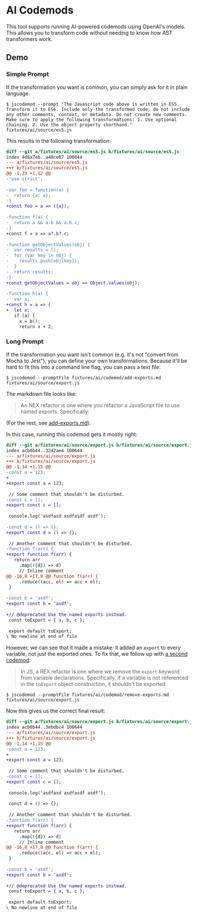 # AI Codemods
This tool supports running AI-powered codemods using OpenAI's models. This allows you to transform code without needing to know how AST transformers work.

## Demo
### Simple Prompt
If the transformation you want is common, you can simply ask for it in plain language.

```
$ jscodemod --prompt "The Javascript code above is written in ES5. Transform it to ES6. Include only the transformed code; do not include any other comments, context, or metadata. Do not create new comments. Make sure to apply the following transformations: 1. Use optional chaining. 2. Use the object property shorthand." fixtures/ai/source/es5.js
```

This results in the following transformation:

```diff
diff --git a/fixtures/ai/source/es5.js b/fixtures/ai/source/es5.js
index 4d8a7eb..a48ce07 100644
--- a/fixtures/ai/source/es5.js
+++ b/fixtures/ai/source/es5.js
@@ -1,23 +1,12 @@
-'use strict';
 
-var foo = function(a) { 
-  return {a: a};
-}
+const foo = a => ({a});
 
-function f(a) {
-  return a && a.b && a.b.c;
-}
+const f = a => a?.b?.c;
 
-function getObjectValues(obj) {
-  var results = [];
-  for (var key in obj) {
-    results.push(obj[key]);
-  }
-  return results;
-}
+const getObjectValues = obj => Object.values(obj);
 
-function h(a) {
-  var x;
+const h = a => {
+  let x;
   if (a) {
     x = b();
     return x + 2;
```

### Long Prompt
If the transformation you want isn't common (e.g. it's not "convert from Mocha to Jest"), you can define your own transformations. Because it'll be hard to fit this into a command line flag, you can pass a text file:

```
$ jscodemod --promptFile fixtures/ai/codemod/add-exports.md fixtures/ai/source/export.js 
```

The markdown file looks like:

> An NEX refactor is one where you refactor a JavaScript file to use named exports. Specifically:

(For the rest, see [add-exports.md](../fixtures/ai/codemod/add-exports.md)).

In this case, running this codemod gets it mostly right:

```diff
diff --git a/fixtures/ai/source/export.js b/fixtures/ai/source/export.js
index acb6b44..3242ae4 100644
--- a/fixtures/ai/source/export.js
+++ b/fixtures/ai/source/export.js
@@ -1,14 +1,15 @@
-const a = 123;
+
+export const a = 123;
 
 // Some comment that shouldn't be disturbed.
-const c = [];
+export const c = [];
 
 console.log('asdfasd asdfasdf asdf');
 
-const d = () => {};
+export const d = () => {};
 
 // Another comment that shouldn't be disturbed.
-function f(arr) {
+export function f(arr) {
   return arr
     .map(({d}) => d)
     // Inline comment
@@ -16,8 +17,9 @@ function f(arr) {
     .reduce((acc, el) => acc + el);
 }
 
-const b = 'asdf';
+export const b = 'asdf';
 
+// @deprecated Use the named exports instead.
 const toExport = { a, b, c };
 
 export default toExport;
\ No newline at end of file
```

However, we can see that it made a mistake: it added an `export` to every variable, not just the exported ones. To fix that, we follow up with [a second codemod](../fixtures/ai/codemod/remove-exports.md):

> In JS, a REX refactor is one where we remove the `export` keyword from variable declarations. Specifically, if a variable is not referenced in the `toExport` object construction, it shouldn't be exported.

```
$ jscodemod --promptFile fixtures/ai/codemod/remove-exports.md fixtures/ai/source/export.js 
```

Now this gives us the correct final result:

```diff
diff --git a/fixtures/ai/source/export.js b/fixtures/ai/source/export.js
index acb6b44..3ebdbc4 100644
--- a/fixtures/ai/source/export.js
+++ b/fixtures/ai/source/export.js
@@ -1,14 +1,15 @@
-const a = 123;
+
+export const a = 123;
 
 // Some comment that shouldn't be disturbed.
-const c = [];
+export const c = [];
 
 console.log('asdfasd asdfasdf asdf');
 
 const d = () => {};
 
 // Another comment that shouldn't be disturbed.
-function f(arr) {
+export function f(arr) {
   return arr
     .map(({d}) => d)
     // Inline comment
@@ -16,8 +17,9 @@ function f(arr) {
     .reduce((acc, el) => acc + el);
 }
 
-const b = 'asdf';
+export const b = 'asdf';
 
+// @deprecated Use the named exports instead.
 const toExport = { a, b, c };
 
 export default toExport;
\ No newline at end of file
```